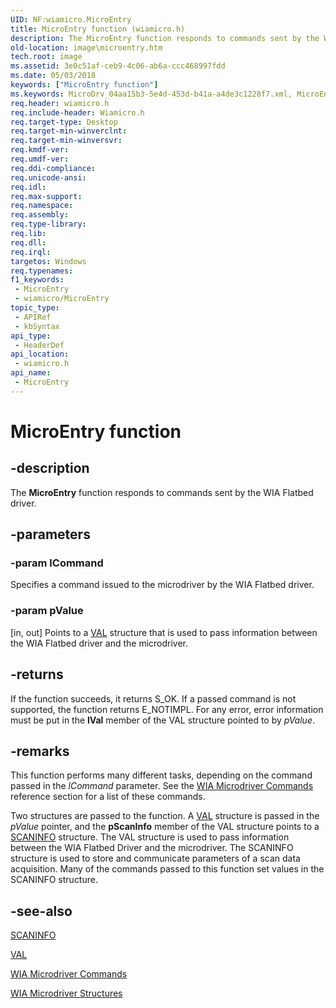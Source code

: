 ```yaml
---
UID: NF:wiamicro.MicroEntry
title: MicroEntry function (wiamicro.h)
description: The MicroEntry function responds to commands sent by the WIA Flatbed driver.
old-location: image\microentry.htm
tech.root: image
ms.assetid: 3e0c51af-ceb9-4c06-ab6a-ccc468997fdd
ms.date: 05/03/2018
keywords: ["MicroEntry function"]
ms.keywords: MicroDrv_04aa15b3-5e4d-453d-b41a-a4de3c1228f7.xml, MicroEntry, MicroEntry function [Imaging Devices], image.microentry, wiamicro/MicroEntry
req.header: wiamicro.h
req.include-header: Wiamicro.h
req.target-type: Desktop
req.target-min-winverclnt: 
req.target-min-winversvr: 
req.kmdf-ver: 
req.umdf-ver: 
req.ddi-compliance: 
req.unicode-ansi: 
req.idl: 
req.max-support: 
req.namespace: 
req.assembly: 
req.type-library: 
req.lib: 
req.dll: 
req.irql: 
targetos: Windows
req.typenames: 
f1_keywords:
 - MicroEntry
 - wiamicro/MicroEntry
topic_type:
 - APIRef
 - kbSyntax
api_type:
 - HeaderDef
api_location:
 - wiamicro.h
api_name:
 - MicroEntry
---
```


# MicroEntry function


## -description

The **MicroEntry** function responds to commands sent by the WIA Flatbed driver.

## -parameters

### -param lCommand

Specifies a command issued to the microdriver by the WIA Flatbed driver.

### -param pValue 

[in, out]
Points to a [VAL](./ns-wiamicro-val.md) structure that is used to pass information between the WIA Flatbed driver and the microdriver.

## -returns

If the function succeeds, it returns S_OK. If a passed command is not supported,  the function returns E_NOTIMPL. For any error, error information must be put in the **lVal** member of the VAL structure pointed to by *pValue*.

## -remarks

This function performs many different tasks, depending on the command passed in the *lCommand* parameter. See the [WIA Microdriver Commands](/windows-hardware/drivers/image/wia-microdriver-commands) reference section for a list of these commands.

Two structures are passed to the function. A [VAL](./ns-wiamicro-val.md) structure is passed in the *pValue* pointer, and the **pScanInfo** member of the VAL structure points to a [SCANINFO](./ns-wiamicro-_scaninfo.md) structure. The VAL structure is used to pass information between the WIA Flatbed Driver and the microdriver. The SCANINFO structure is used to store and communicate parameters of a scan data acquisition. Many of the commands passed to this function set values in the SCANINFO structure.

## -see-also

[SCANINFO](./ns-wiamicro-_scaninfo.md)

[VAL](./ns-wiamicro-val.md)

[WIA Microdriver Commands](/windows-hardware/drivers/image/wia-microdriver-commands)

[WIA Microdriver Structures](../_image/index.md)